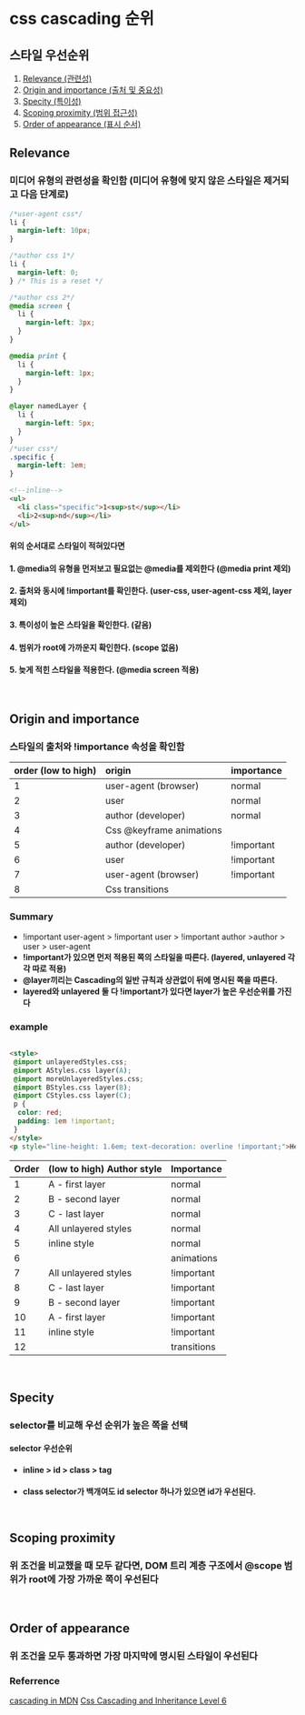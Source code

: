 # css cascading 순위

## 스타일 우선순위

1. [Relevance (관련성)](#relevance)
2. [Origin and importance (출처 및 중요성)](#origin-and-importance)
3. [Specity (특이성)](#specity)
4. [Scoping proximity (범위 접근성)](#scoping-proximity)
5. [Order of appearance (표시 순서)](#order-of-appearance)

## Relevance

### 미디어 유형의 관련성을 확인함 (미디어 유형에 맞지 않은 스타일은 제거되고 다음 단계로)

```css
/*user-agent css*/
li {
  margin-left: 10px;
}

/*author css 1*/
li {
  margin-left: 0;
} /* This is a reset */

/*author css 2*/
@media screen {
  li {
    margin-left: 3px;
  }
}

@media print {
  li {
    margin-left: 1px;
  }
}

@layer namedLayer {
  li {
    margin-left: 5px;
  }
}
/*user css*/
.specific {
  margin-left: 1em;
}

```

```html
<!--inline-->
<ul>
  <li class="specific">1<sup>st</sup></li>
  <li>2<sup>nd</sup></li>
</ul>

```

#### 위의 순서대로 스타일이 적혀있다면

#### 1. @media의 유형을 먼저보고 필요없는 @media를 제외한다 (@media print 제외)

#### 2. 출처와 동시에 !important를 확인한다. (user-css, user-agent-css 제외, layer 제외)

#### 3. 특이성이 높은 스타일을 확인한다. (같음)

#### 4. 범위가 root에 가까운지 확인한다. (scope 없음)

#### 5. 늦게 적힌 스타일을 적용한다. (@media screen 적용)

&nbsp;

## Origin and importance

### 스타일의 출처와 !importance 속성을 확인함

|order (low to high) | origin | importance|
|:-|:-|:-|
|1 | user-agent (browser) | normal|
|2 | user | normal |
|3 | author (developer) | normal |
|4 | Css @keyframe animations | |
|5 | author (developer) | !important|
|6 | user | !important |
|7| user-agent (browser) | !important |
|8| Css transitions | |

### Summary

- !important user-agent > !important user > !important author >author > user > user-agent
- **!important가 있으면 먼저 적용된 쪽의 스타일을 따른다. (layered, unlayered 각각 따로 적용)**
- **@layer끼리는 Cascading의 일반 규칙과 상관없이 뒤에 명시된 쪽을 따른다.**
- **layered와 unlayered 둘 다 !important가 있다면 layer가 높은 우선순위를 가진다**

### example

```html

<style>
 @import unlayeredStyles.css;
 @import AStyles.css layer(A);
 @import moreUnlayeredStyles.css;
 @import BStyles.css layer(B);
 @import CStyles.css layer(C);
 p {
  color: red;
  padding: 1em !important;
 }
</style>
<p style="line-height: 1.6em; text-decoration: overline !important;">Hello</p>
```

|Order| (low to high) Author style |Importance |
|:-|:-|:-|
|1| A - first layer |normal |
|2| B - second layer |normal |
|3| C - last layer |normal |
|4| All unlayered styles |normal |
|5| inline style |normal |
|6| |animations  |
|7| All unlayered styles |!important |
|8| C - last layer |!important |
|9| B - second layer |!important |
|10| A - first layer |!important |
|11| inline style |!important |
|12| |transitions  |

&nbsp;

## Specity

### selector를 비교해 우선 순위가 높은 쪽을 선택

#### selector 우선순위

- #### inline > id > class > tag

- **class selector가 백개여도 id selector 하나가 있으면 id가 우선된다.**

&nbsp;

## Scoping proximity

### 위 조건을 비교했을 때 모두 같다면, DOM 트리 계층 구조에서 @scope 범위가 root에 가장 가까운 쪽이 우선된다

&nbsp;

## Order of appearance

### 위 조건을 모두 통과하면 가장 마지막에 명시된 스타일이 우선된다

### Referrence

[cascading in MDN](https://developer.mozilla.org/en-US/docs/Web/CSS/Cascade#user_stylesheets)
[Css Cascading and Inheritance Level 6](https://drafts.csswg.org/css-cascade-6/)
